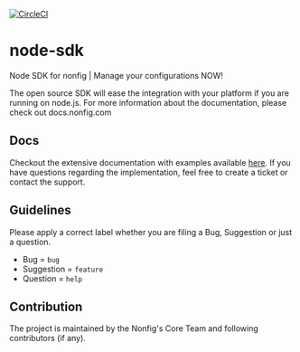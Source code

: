 [![CircleCI](https://circleci.com/gh/nonfig/node-sdk/tree/master.svg?style=shield)](https://circleci.com/gh/nonfig/node-sdk/tree/master)

# node-sdk

Node SDK for nonfig | Manage your configurations NOW!

The open source SDK will ease the integration with your platform if you are running on node.js. For more information about the documentation, please check out docs.nonfig.com

## Docs

Checkout the extensive documentation with examples available [here](https://docs.nonfig.com/sdk/node-sdk). If you have questions regarding the implementation, feel free to create a ticket or contact the support.

## Guidelines

Please apply a correct label whether you are filing a Bug, Suggestion or just a question.

-   Bug = `bug`
-   Suggestion = `feature`
-   Question = `help`

## Contribution

The project is maintained by the Nonfig's Core Team and following contributors (if any).
